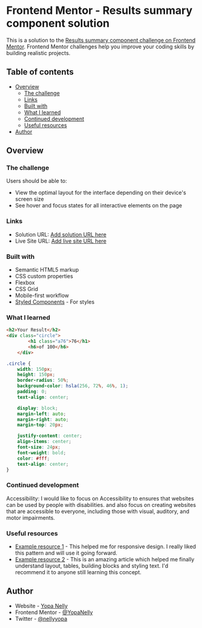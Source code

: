 # Frontend Mentor - Results summary component solution

This is a solution to the [Results summary component challenge on Frontend Mentor](https://www.frontendmentor.io/challenges/results-summary-component-CE_K6s0maV). Frontend Mentor challenges help you improve your coding skills by building realistic projects. 

## Table of contents

- [Overview](#overview)
  - [The challenge](#the-challenge)
  - [Links](#links)
  - [Built with](#built-with)
  - [What I learned](#what-i-learned)
  - [Continued development](#continued-development)
  - [Useful resources](#useful-resources)
- [Author](#author)

## Overview

### The challenge

Users should be able to:

- View the optimal layout for the interface depending on their device's screen size
- See hover and focus states for all interactive elements on the page

### Links

- Solution URL: [Add solution URL here](https://your-solution-url.com)
- Live Site URL: [Add live site URL here](https://your-live-site-url.com)

### Built with

- Semantic HTML5 markup
- CSS custom properties
- Flexbox
- CSS Grid
- Mobile-first workflow
- [Styled Components](https://styled-components.com/) - For styles

### What I learned

```html
<h2>Your Result</h2>
<div class="circle">
        <h1 class="a76">76</h1> 
        <h6>of 100</h6>
    </div>
```
```css
.circle {
    width: 150px;
    height: 150px;
    border-radius: 50%;
    background-color: hsla(256, 72%, 46%, 1);
    padding: 0;
    text-align: center;

    display: block;
    margin-left: auto;
    margin-right: auto;
    margin-top: 20px;

    justify-content: center;
    align-items: center;
    font-size: 24px;
    font-weight: bold;
    color: #fff;
    text-align: center;
}
```    
### Continued development
Accessibility: I would like to focus on  Accessibility to ensures that websites can be used by people with disabilities. and also focus on creating websites that are accessible to everyone, including those with visual, auditory, and motor impairments.

### Useful resources

- [Example resource 1](https://www.freecodecamp.org/learn/2022/responsive-web-design/) - This helped me for responsive design. I really liked this pattern and will use it going forward.
- [Example resource 2](https://developer.mozilla.org/en-US/docs/Learn/Front-end_web_developer) - This is an amazing article which helped me finally understand layout, tables, building blocks and styling text. I'd recommend it to anyone still learning this concept.

## Author

- Website - [Yopa Nelly](https://www.linkedin.com/in/yopa-nelly-89b78025b)
- Frontend Mentor - [@YopaNelly](https://www.frontendmentor.io/profile/YopaNelly)
- Twitter - [@nellyyopa](https://www.twitter.com/nellyyopa) 
